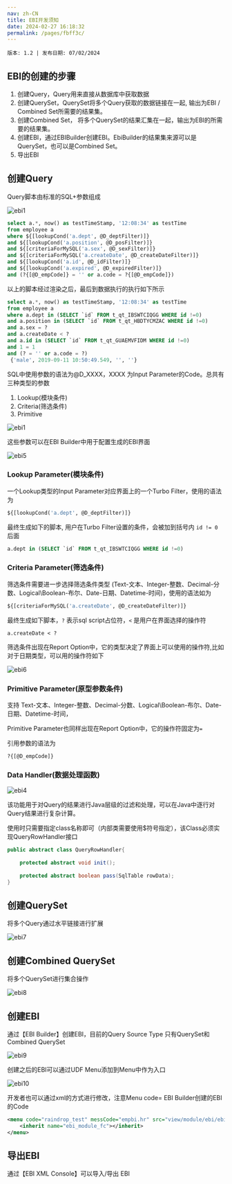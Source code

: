```yaml
---
nav: zh-CN
title: EBI开发须知
date: 2024-02-27 16:18:32
permalink: /pages/fbff3c/
---
```


`版本: 1.2 | 发布日期: 07/02/2024`

## EBI的创建的步骤

1. 创建Query，Query用来直接从数据库中获取数据
2. 创建QuerySet，QuerySet将多个Query获取的数据链接在一起, 输出为EBI / Combined Set所需要的结果集。
3. 创建Combined Set， 将多个QuerySet的结果汇集在一起，输出为EBI的所需要的结果集。
4. 创建EBI，通过EBIBuilder创建EBI。EbiBuilder的结果集来源可以是QuerySet，也可以是Combined Set。
5. 导出EBI

## 创建Query

Query脚本由标准的SQL+参数组成

![ebi1](/assets/ebi1.jpg)

```sql
select a.*, now() as testTimeStamp, '12:08:34' as testTime
from employee a
where ${[lookupCond('a.dept', @D_deptFilter)]}
and ${[lookupCond('a.position', @D_posFilter)]}
and ${[criteriaForMySQL('a.sex', @D_sexFilter)]}
and ${[criteriaForMySQL('a.createDate', @D_createDateFilter)]}
and ${[lookupCond('a.id', @D_idFilter)]}
and ${[lookupCond('a.expired', @D_expiredFilter)]}
and (?{[@D_empCode]} = '' or a.code = ?{[@D_empCode]})
```

以上的脚本经过渲染之后，最后到数据执行的执行如下所示

```sql
select a.*, now() as testTimeStamp, '12:08:34' as testTime
from employee a
where a.dept in (SELECT `id` FROM t_qt_IBSWTCIQGG WHERE id !=0)
and a.position in (SELECT `id` FROM t_qt_HBDTYCMZAC WHERE id !=0)
and a.sex = ?
and a.createDate < ?
and a.id in (SELECT `id` FROM t_qt_GUAEMVFIDM WHERE id !=0)
and 1 = 1
and (? = '' or a.code = ?)
 {'male', 2019-09-11 10:50:49.549, '', ''}
```

SQL中使用参数的语法为@D_XXXX，XXXX 为Input Parameter的Code。总共有三种类型的参数

1. Lookup(模块条件)
2. Criteria(筛选条件)
3. Primitive 

![ebi1](/assets/ebi2.jpg)

这些参数可以在EBI Builder中用于配置生成的EBI界面

![ebi5](/assets/ebi5.jpg)

### Lookup Parameter(模块条件)

一个Lookup类型的Input Parameter对应界面上的一个Turbo Filter，使用的语法为 

```sql
${[lookupCond('a.dept', @D_deptFilter)]}
```

 最终生成如下的脚本, 用户在Turbo Filter设置的条件，会被加到括号内 ```id != 0``` 后面

```sql
a.dept in (SELECT `id` FROM t_qt_IBSWTCIQGG WHERE id !=0)
```

### Criteria Parameter(筛选条件)

筛选条件需要进一步选择筛选条件类型 (Text-文本、Integer-整数、Decimal-分数、Logical\Boolean-布尔、Date-日期、Datetime-时间)，使用的语法如为

```sql
${[criteriaForMySQL('a.createDate', @D_createDateFilter)]}
```

最终生成如下脚本，```?``` 表示sql script占位符，```<``` 是用户在界面选择的操作符

```mysql
a.createDate < ?
```

筛选条件出现在Report Option中，它的类型决定了界面上可以使用的操作符,比如对于日期类型，可以用的操作符如下

![ebi6](/assets/ebi6.jpg)

### Primitive Parameter(原型参数条件)

支持 Text-文本、Integer-整数、Decimal-分数、Logical\Boolean-布尔、Date-日期、Datetime-时间，

Primitive Parameter也同样出现在Report Option中，它的操作符固定为```=```

引用参数的语法为

```mysql
?{[@D_empCode]}
```

### Data Handler(数据处理函数)

![ebi4](/assets/ebi4.jpg)

 该功能用于对Query的结果进行Java层级的过滤和处理，可以在Java中逐行对Query结果进行复杂计算。

使用时只需要指定class名称即可（内部类需要使用$符号指定），该Class必须实现QueryRowHandler接口

```java
public abstract class QueryRowHandler{
    
    protected abstract void init();
    
    protected abstract boolean pass(SqlTable rowData);
}
```

## 创建QuerySet

将多个Query通过水平链接进行扩展

![ebi7](/assets/ebi7.jpg)

## 创建Combined QuerySet

将多个QuerySet进行集合操作

![ebi8](/assets/ebi8.jpg)

## 创建EBI

通过【EBI Builder】创建EBI，目前的Query Source Type 只有QuerySet和 Combined QuerySet

![ebi9](/assets/ebi9.jpg)

创建之后的EBI可以通过UDF Menu添加到Menu中作为入口

![ebi10](/assets/ebi10.jpg)

开发者也可以通过xml的方式进行修改，注意Menu code= EBI Builder创建的EBI的Code

```xml
<menu code="raindrop_test" messCode="empbi.hr" src="view/module/ebi/ebi" mType="EBI" apDebug="true">
	<inherit name="ebi_module_fc"></inherit>
</menu>
```

## 导出EBI

通过【EBI XML Console】可以导入/导出 EBI

